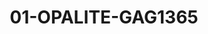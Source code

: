 ---
title: 01-OPALITE-GAG1365
image: 01-OPALITE-GAG1365.jpg
brand: gaggioli-sposi
layout: vestito
---